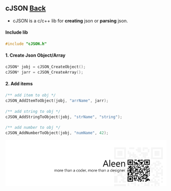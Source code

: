 ## cJSON [Back](./../c.md)

- cJSON is a c/c++ lib for **creating** json or **parsing** json.

#### Include lib

```c
#include "cJSON.h"
```

#### 1. Create Json Object/Array

```c
cJSON* jobj = cJSON_CreateObject();
cJSON* jarr = cJSON_CreateArray();
```

#### 2. Add items

```c
/** add item to obj */
cJSON_AddItemToObject(jobj, "arrName", jarr);

/** add string to obj */
cJSON_AddStringToObject(jobj, "strName", "string");

/** add number to obj */
cJSON_AddNumberToObject(jobj, "numName", 42);
```

<a href="http://aleen42.github.io/" target="_blank" ><img src="./../../../pic/tail.gif"></a>
